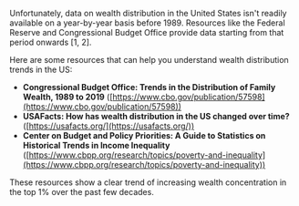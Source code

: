 Unfortunately, data on wealth distribution in the United States isn't readily available on a year-by-year basis before 1989. Resources like the Federal Reserve and Congressional Budget Office provide data starting from that period onwards [1, 2].

Here are some resources that can help you understand wealth distribution trends in the US:

* **Congressional Budget Office: Trends in the Distribution of Family Wealth, 1989 to 2019** ([https://www.cbo.gov/publication/57598](https://www.cbo.gov/publication/57598))
* **USAFacts: How has wealth distribution in the US changed over time?** ([https://usafacts.org/](https://usafacts.org/))
* **Center on Budget and Policy Priorities: A Guide to Statistics on Historical Trends in Income Inequality** ([https://www.cbpp.org/research/topics/poverty-and-inequality](https://www.cbpp.org/research/topics/poverty-and-inequality))

These resources show a clear trend of increasing wealth concentration in the top 1% over the past few decades. 